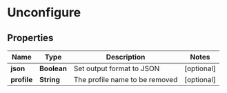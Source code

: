 

# Unconfigure

## Properties

Name | Type | Description | Notes
------------ | ------------- | ------------- | -------------
**json** | **Boolean** | Set output format to JSON |  [optional]
**profile** | **String** | The profile name to be removed |  [optional]



